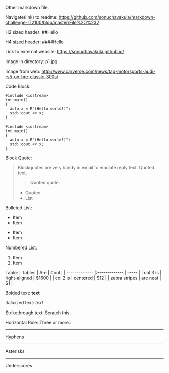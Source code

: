 
Other markdown file. 

Navigate(link) to readme: https://github.com/sonuchavakula/markdown-challenge-IT2100/blob/master/File%20%232

H2 sized header: ##Hello

H4 sized header: ####Hello

Link to external website: https://sonuchavakula.github.io/

Image in directory: p1.jpg

Image from web: http://www.carverse.com/news/tag-motorsports-audi-rs5-on-hre-classic-300s/

Code Block:
~~~~
#include <iostream>
int main()
{
  auto x = R"(Hello world!)";
  std::cout << x;
}
~~~~

```
#include <iostream>
int main()
{
  auto x = R"(Hello world!)";
  std::cout << x;
}
```

Block Quote:
> Blockquotes are very handy in email to emulate reply text.
> Quoted text.
> > Quoted quote.
> * Quoted 
> * List

Bulleted List: 
* Item
* Item
- Item
- Item

Numbered List:
1. Item
2. Item

Table:
| Tables        | Are           | Cool  |
| ------------- |:-------------:| -----:|
| col 3 is      | right-aligned | $1600 |
| col 2 is      | centered      |   $12 |
| zebra stripes | are neat      |    $1 |

Bolded text:
**text**

Italicized text:
*text*

Strikethrough text:
~~Scratch this.~~

Horizontal Rule: 
Three or more...

---

Hyphens

***

Asterisks

___

Underscores
